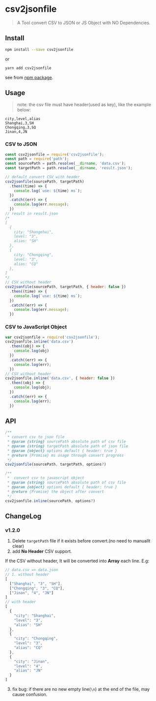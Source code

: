 # csv2jsonfile

> A Tool convert CSV to JSON or JS Object with NO Dependencies.

## Install

```bash
npm install --save csv2jsonfile
```
or
```bash
yarn add csv2jsonfile
```
see from [npm package](https://npmjs.org/package/csv2jsonfile).

## Usage

> note: the csv file must have header(used as key), like the example below:
```
city,level,alias
Shanghai,3,SH
Chongqing,3,SQ
Jinan,4,JN 
```

### CSV to JSON
```javascript
const csv2jsonfile = require('csv2jsonfile');
const path = require('path');
const sourcePath = path.resolve(__dirname, 'data.csv'); 
const targetPath = path.resolve(__dirname, 'result.json');

// default convert CSV with header
csv2jsonfile(sourcePath, targetPath)
  .then((time) => {
    console.log(`use: ${time} ms`);
  })
  .catch((err) => {
    console.log(err.message);
  })
// result in result.json
/*
[
  {
    city: "Shangehai",
    level: "3",
    alias: "SH"
  },
  {
    city: "Chongqing",
    level: "3",
    alias: "CQ"
  },
]
*/
// CSV without header
csv2jsonfile(sourcePath, targetPath, { header: false })
  .then((time) => {
    console.log(`use: ${time} ms`);
  })
  .catch((err) => {
    console.log(err.message);
  })
```

### CSV to JavaScript Object

```javascript
var csv2jsonfile = require('csv2jsonfile');
csv2jsonfile.inline('data.csv')
  .then((obj) => {
    console.log(obj)
  })
  .catch((err) => {
    console.log(err);
  })
// CSV without header
csv2jsonfile.inline('data.csv', { header: false })
  .then((obj) => {
    console.log(obj);
  })
  .catch((err) => {
    console.log(err);
  })
```
## API

```javascript
/**
 * convert csv to json file
 * @param {string} sourcePath absolute path of csv file 
 * @param {string} targetPath absolute path of json file
 * @param {object} options default { header: true }
 * @return {Promise} ms usage through convert progress
 */
csv2jsonfile(sourcePath, targetPath, options?)

/**
 *  convert csv to javascript object
 * @param {string} sourcePath absolute path of csv file
 * @param {object} options default { header: true }
 * @return {Promise} the object after convert
 */
csv2jsonfile.inline(sourcePath, options?)
```
## ChangeLog

### v1.2.0
1. Delete `targetPath` file if it exists before convert.(no need to manuallt clear)
2. add **No Header** CSV support.

If the CSV without header, It will be converted into **Array** each line.
E.g:

```javascript
// data.csv => data.json
// 1. without header
[
  ["Shanghai", "3", "SH"],
  ["Chongqing", "3", "CQ"],
  ["Jinan", "4", "JN"]
]
// with header
[
  {
    "city": "Shanghai",
    "level": "3",
    "alias": "SH"
  },
  {
    "city": "Chongqing",
    "level": "3",
    "alias": "CQ"
  },
  {
    "city": "Jinan",
    "level": "4",
    "alias": "JN"
  }
]
```
3. fix bug: if there are no new empty line(`\n`) at the end of the file, may cause confusion.
